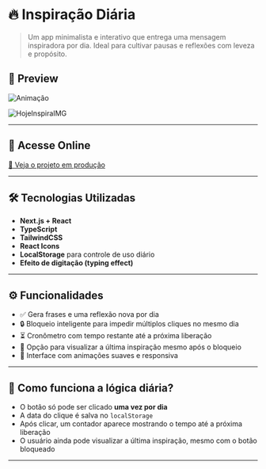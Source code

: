 # 🔥 Inspiração Diária

> Um app minimalista e interativo que entrega uma mensagem inspiradora por dia. Ideal para cultivar pausas e reflexões com leveza e propósito.

## 📸 Preview

![Animação](https://github.com/user-attachments/assets/a739d2f8-93b8-4197-becb-707ea877adb4)

![HojeInspiraIMG](https://github.com/user-attachments/assets/11d8bcd3-6688-4490-aca0-6af61b7ddabc)

---

## 🔗 Acesse Online

[🔗 Veja o projeto em produção](https://motivacional-app.vercel.app/)

---

## 🛠️ Tecnologias Utilizadas

- **Next.js + React**
- **TypeScript**
- **TailwindCSS**
- **React Icons**
- **LocalStorage** para controle de uso diário
- **Efeito de digitação (typing effect)**

---

## ⚙️ Funcionalidades

- ✅ Gera frases e uma reflexão nova por dia
- 🔒 Bloqueio inteligente para impedir múltiplos cliques no mesmo dia
- ⏳ Cronômetro com tempo restante até a próxima liberação
- 📖 Opção para visualizar a última inspiração mesmo após o bloqueio
- 🎨 Interface com animações suaves e responsiva

---

## 🧠 Como funciona a lógica diária?

- O botão só pode ser clicado **uma vez por dia**
- A data do clique é salva no `localStorage`
- Após clicar, um contador aparece mostrando o tempo até a próxima liberação
- O usuário ainda pode visualizar a última inspiração, mesmo com o botão bloqueado

---


